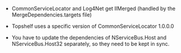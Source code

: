 - CommonServiceLocator and Log4Net get IlMerged (handled by the MergeDependencies.targets file)

- Topshelf uses a specific version of CommonServiceLocator 1.0.0.0

- You have to update the dependencies of NServiceBus.Host and NServiceBus.Host32 separately, so they need to be kept in sync.
 
